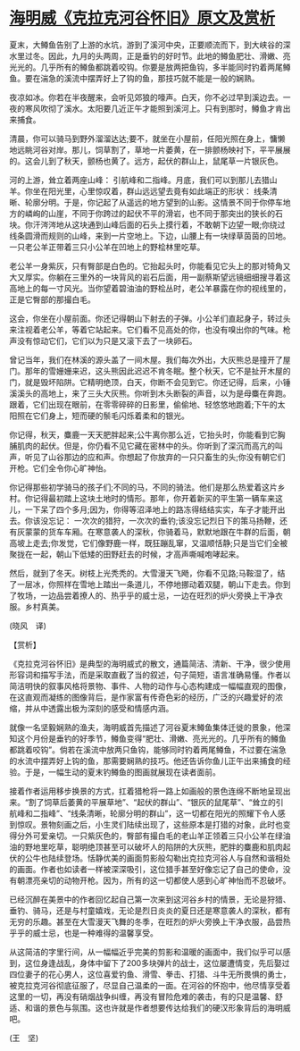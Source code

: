 # [海明威《克拉克河谷怀旧》原文及赏析](https://www.vrrw.net/wx/12379.html)

夏末，大鳟鱼告别了上游的水坑，游到了溪河中央，正要顺流而下，到大峡谷的深水里过冬。因此，九月的头两周，正是垂钓的好时节。此地的鳟鱼肥壮、滑嫩、亮光光的。几乎所有的鳟鱼都跳着咬钩。你要是放两把鱼钩，多半能同时钓着两尾鳟鱼。要在湍急的溪流中摆弄好上了钩的鱼，那技巧就不能是一般的娴熟。

夜凉如冰。你若在半夜醒来，会听见郊狼的嚎声。白天，你不必过早到溪边去。一夜的寒风吹彻了溪水。太阳要几近正午才能照到溪河上。只有到那时，鳟鱼才肯出来捕食。

清晨，你可以骑马到野外溜溜达达;要不，就坐在小屋前，任阳光照在身上，慵懒地远眺河谷对岸。那儿，饲草割了，草地一片萎黄，在一排颤杨映衬下，平平展展的。这会儿到了秋天，颤杨也黄了。远方，起伏的群山上，鼠尾草一片银灰色。

河的上游，耸立着两座山峰： 引航峰和二指峰。月底，我们可以到那儿去猎山羊。你坐在阳光里，心里惊叹着，群山远远望去竟有如此端正的形状： 线条清晰、轮廓分明。于是，你记起了从遥远的地方望到的山影。这情景不同于你停车地方的嶙峋的山崖，不同于你跨过的起伏不平的滑岩，也不同于那突出的狭长的石块。你汗涔涔地从这块通到山峰后面的石头上摸行着，不敢朝下边望一眼;你绕过线条圆滑而规则的山峰，来到一片空地上。下边，山腰上有一块绿草茵茵的凹地。一只老公羊正带着三只小公羊在凹地上的野桧林里吃草。



老公羊一身紫灰，只有臀部是白色的。它抬起头时，你能看见它头上的那对犄角又大又厚实。你躺在三里外的一块背风的岩石后面，用一副蔡斯望远镜细细搜寻着这高地上的每一寸风光。当你望着碧油油的野桧丛时，老公羊暴露在你的视线里的，正是它臀部的那撮白毛。

这会，你坐在小屋前面。你还记得朝山下射去的子弹。小公羊们直起身子，转过头来注视着老公羊，等着它站起来。它们看不见高处的你，也没有嗅出你的气味。枪声没有惊动它们，它们以为只是又滚下去了一块卵石。

曾记当年，我们在林溪的源头盖了一间木屋。我们每次外出，大灰熊总是撞开了屋门。那年的雪姗姗来迟，这头熊因此迟迟不肯冬眠。整个秋天，它不是扯开木屋的门，就是毁坏陷阱。它精明绝顶，白天，你断不会见到它。你还记得，后来，小锤溪溪头的高地上，来了三头大灰熊。你听到木头断裂的声音，以为是母麋在奔跑。跟着，它们出现在眼前，在零零碎碎的日影里，偷偷地、轻悠悠地跑着;下午的太阳照在它们身上，短而硬的鬃毛闪烁着柔和的银光。

你记得，秋天，麋鹿一天天肥胖起来;公牛离你那么近，它抬头时，你能看到它胸脯肌肉的起伏。但是，你仍看不见它藏在密林中的头。你听到了深沉而高亢的叫声，听见了山谷那边的应和声。你想起了你放弃的一只只畜生的头;你没有朝它们开枪。它们全令你心旷神怡。

你记得那些初学骑马的孩子们;不同的马，不同的骑法。他们是那么热爱着这片乡村。你记得最初踏上这块土地时的情形。那年，你开着新买的平生第一辆车来这儿，一下呆了四个多月;因为，你得等沼泽地上的路冻得结结实实，车子才能开出去。你该没忘记： 一次次的猎狩，一次次的垂钓;该没忘记烈日下的策马扬鞭，还有灰蒙蒙的货车车厢。在寒意袭人的深秋，你骑着马，默默地跟在牛群的后面，朝高坡上走去;你发觉，它们像野鹿一样，既狂蹦乱窜，又温顺恬静;只是当它们全被聚拢在一起，朝山下低矮的田野赶去的时候，才高声嘶喊咆哮起来。

然后，就到了冬天。树枝上光秃秃的。大雪漫天飞飏，你看不见路;马鞍湿了，结了一层冰，你照样在雪地上踏出一条道儿，不停地挪动着双腿，朝山下走去。你到了牧场，一边品尝着撩人的、热乎乎的威士忌，一边在旺烈的炉火旁换上干净衣服。乡村真美。

(晓风　译)

【赏析】

《克拉克河谷怀旧》是典型的海明威式的散文，通篇简洁、清新、干净，很少使用形容词和描写手法，而是采取直截了当的叙述，句子简短，语言准确易懂。作者以简洁明快的叙事风格将景物、事件、人物的动作与心态构建成一幅幅直观的图像，在这直观而凝练的图像背后，是作家富有传奇色彩的经历，广泛的兴趣爱好的浓缩，并从中透露出极为深刻的感受和情感内涵。

就像一名坚毅娴熟的渔夫，海明威首先描述了河谷夏末鳟鱼集体迁徙的景象，他深知这个月份是垂钓的好季节，鳟鱼变得“肥壮、滑嫩、亮光光的。几乎所有的鳟鱼都跳着咬钩”。倘若在溪流中放两只鱼钩，能够同时钓着两尾鳟鱼，不过要在湍急的水流中摆弄好上钩的鱼，那需要娴熟的技巧。他还告诉你鱼儿正午出来捕食的经验。于是，一幅生动的夏末钓鳟鱼的图画就展现在读者面前。

接着作者运用移步换景的方式，扛着猎枪将一路上如画般的景色连绵不断地呈现出来。“割了饲草后萎黄的平展草地”、“起伏的群山”、“银灰的鼠尾草”、“耸立的引航峰和二指峰”、“线条清晰，轮廓分明的群山”，这一切都在阳光的照耀下令人感到惊叹。景物刻画之后，小生灵们陆续出现了，这些原本是打猎的对象，此时也变得分外可爱亲切。一只紫灰色的，臀部有撮白毛的老山羊正领着三只小公羊在绿油油的野地里吃草，聪明绝顶甚至可以破坏人的陷阱的大灰熊，肥胖的麋鹿和肌肉起伏的公牛也陆续登场。恬静优美的画面剪影般勾勒出克拉克河谷人与自然和谐相处的画面。作者也如读者一样被深深吸引，这位猎手甚至好像忘记了自己的使命，没有朝漂亮亲切的动物开枪。因为，所有的这一切都使人感到心旷神怡而不忍破坏。

已经沉醉在美景中的作者回忆起自己第一次来到这河谷乡村的情景，无论是狩猎、垂钓、骑马，还是与村童嬉戏，无论是烈日炎炎的夏日还是寒意袭人的深秋，都有无穷的乐趣。甚至在大雪漫天飞舞的冬季，在旺烈的炉火旁换上干净衣服，品尝热乎乎的威士忌，也是一种难得的温馨享受。

从这简洁的字里行间，从一幅幅近乎完美的剪影和温暖的画面中，我们似乎可以感到，这位身逢战乱，身体中留下了200多块弹片的战士，这位屡遭情变，先后娶过四位妻子的花心男人，这位喜爱钓鱼、滑雪、拳击、打猎、斗牛无所畏惧的勇士，被克拉克河谷彻底征服了，尽显自己温柔的一面。在河谷的怀抱中，他尽情享受着这里的一切，再没有硝烟战争纠缠，再没有冒险危难的袭击，有的只是温馨、舒适、和谐的景色与氛围。这也许就是作者想要传达给我们的硬汉形象背后的海明威吧。

(王　坚)

